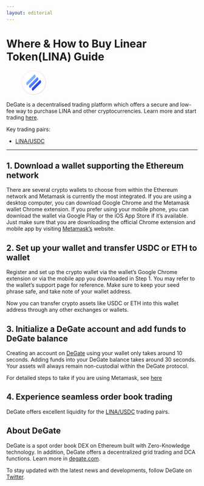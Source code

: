 ```yaml
---
layout: editorial
---
```


# Where & How to Buy Linear Token(LINA) Guide

<figure><img src="../.gitbook/assets/lina_0x3e9bc21c9b189c09df3ef1b824798658d50119371716284629195.jpg" alt="LINA" width="64" style="border-radius: 50%;"><figcaption></figcaption></figure>

DeGate is a decentralised trading platform which offers a secure and low-fee way to purchase LINA and other cryptocurrencies. Learn more and start trading [here](https://app.degate.com/trade/USDC/0x3e9bc21c9b189c09df3ef1b824798658d5011937?utm_source=howtobuy).&#x20;

Key trading pairs:

* [LINA/USDC](https://app.degate.com/trade/USDC/0x3e9bc21c9b189c09df3ef1b824798658d5011937?utm_source=howtobuy)

***

## 1. Download a wallet supporting the Ethereum network

There are several crypto wallets to choose from within the Ethereum network and Metamask is currently the most integrated. If you are using a desktop computer, you can download Google Chrome and the Metamask wallet Chrome extension. If you prefer using your mobile phone, you can download the wallet via Google Play or the iOS App Store if it’s available. Just make sure that you are downloading the official Chrome extension and mobile app by visiting [Metamask’s](https://metamask.io/) website.

## 2. Set up your wallet and transfer USDC or ETH to wallet

Register and set up the crypto wallet via the wallet’s Google Chrome extension or via the mobile app you downloaded in Step 1. You may refer to the wallet’s support page for reference. Make sure to keep your seed phrase safe, and take note of your wallet address.&#x20;

Now you can transfer crypto assets like USDC or ETH into this wallet address through any other exchanges or wallets.

## 3. Initialize a DeGate account and add funds to DeGate balance

Creating an account on [DeGate](https://app.degate.com/?utm_source=LINA_howtobuy) using your wallet only takes around 10 seconds. Adding funds into your DeGate balance takes around 30 seconds. Your assets will always remain non-custodial within the DeGate protocol.

For detailed steps to take if you are using Metamask, see [here](https://docs.degate.com/v/product_en/main-features/wallet-connectivity/metamask)

## 4. Experience seamless order book trading

DeGate offers excellent liquidity for the [LINA/USDC](https://app.degate.com/trade/USDC/0x3e9bc21c9b189c09df3ef1b824798658d5011937?utm_source=howtobuy) trading pairs.&#x20;

## About DeGate

DeGate is a spot order book DEX on Ethereum built with Zero-Knowledge technology. In addition, DeGate offers a decentralized grid trading and DCA functions. Learn more in [degate.com](https://degate.com/?utm_source=LINA_howtobuy).

To stay updated with the latest news and developments, follow DeGate on [Twitter](https://twitter.com/degatedex).

